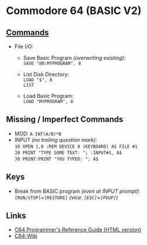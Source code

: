 Commodore 64 (BASIC V2)
============

[Commands](https://www.c64-wiki.com/wiki/C64-Commands)
----------

* File I/O:
  - Save Basic Program _(overwriting existing)_:  
    `SAVE "@0:MYPROGRAM", 8`

  - List Disk Directory:  
    `LOAD "$", 8`  
    `LIST`

  - Load Basic Program:  
    `LOAD "MYPROGRAM", 8`


Missing / Imperfect Commands
----------------------------

* MOD: `A-INT(A/B)*B`
* INPUT _(no trailing question mark)_:    
  `10 OPEN 1,0 :REM DEVICE 0 (KEYBOARD) AS FILE #1`  
  `20 PRINT "TYPE SOME TEXT: "; :INPUT#1, A$`  
  `30 PRINT:PRINT "YOU TYPED: "; A$`


Keys
----

* Break from BASIC program _(even at INPUT prompt)_:  
  `[RUN/STOP]`+`[RESTORE]` _(vice: `[ESC]`+`[PGUP]`)_


Links
-----

* [C64 Programmer's Reference Guide (HTML version)](https://www.devili.iki.fi/Computers/Commodore/C64/Programmers_Reference/page_iii.html)
* [C64-Wiki](https://www.c64-wiki.com/wiki/Portal:Coding_languages)

